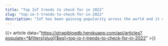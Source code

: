 ```yaml
---
title: "Top IoT trends to check for in 2022"
slug: "top-io-t-trends-to-check-for-in-2022"
description: "IoT has been gaining popularity across the world and it doesn’t seem like this is about to change any time soon."
---
```


{{< article data="https://strapiblogdb.herokuapp.com/api/articles?populate=*&filters[slug][$eq]=top-io-t-trends-to-check-for-in-2022" >}}
